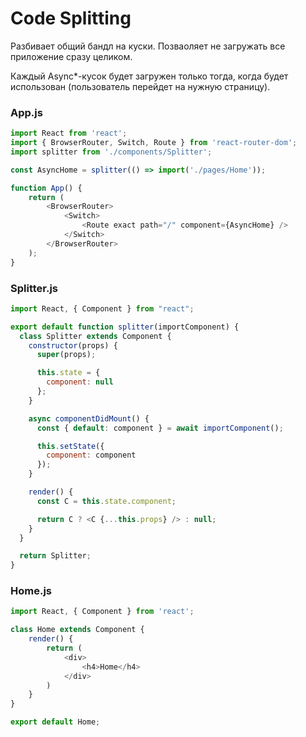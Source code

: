 # Code Splitting
Разбивает общий бандл на куски. Позваоляет не загружать все приложение сразу целиком.

Каждый Async*-кусок будет загружен только тогда, когда будет использован (пользователь перейдет на нужную страницу).



### App.js
```javascript
import React from 'react';
import { BrowserRouter, Switch, Route } from 'react-router-dom';
import splitter from './components/Splitter';

const AsyncHome = splitter(() => import('./pages/Home'));

function App() {
    return (
        <BrowserRouter>
            <Switch>
                <Route exact path="/" component={AsyncHome} />
            </Switch>
        </BrowserRouter>
    );
}
```




### Splitter.js
```javascript
import React, { Component } from "react";

export default function splitter(importComponent) {
  class Splitter extends Component {
    constructor(props) {
      super(props);

      this.state = {
        component: null
      };
    }

    async componentDidMount() {
      const { default: component } = await importComponent();

      this.setState({
        component: component
      });
    }

    render() {
      const C = this.state.component;

      return C ? <C {...this.props} /> : null;
    }
  }

  return Splitter;
}
```




### Home.js
```javascript
import React, { Component } from 'react';

class Home extends Component {
    render() {
        return (
            <div>
                <h4>Home</h4>
            </div>
        )
    }
}

export default Home;
```
